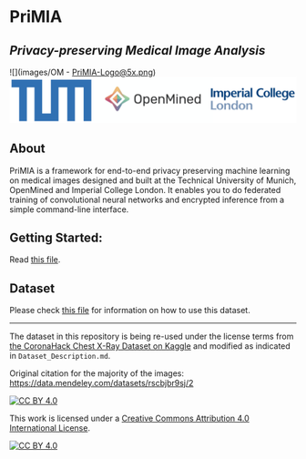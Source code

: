 # PriMIA
## _Privacy-preserving Medical Image Analysis_

![](images/OM - PriMIA-Logo@5x.png)
![](images/Logos.png)

## About
PriMIA is a framework for end-to-end privacy preserving machine learning on medical images designed and built at the Technical University of Munich, OpenMined and Imperial College London. It enables you to do federated training of convolutional neural networks and encrypted inference from a simple command-line interface.

## Getting Started:
Read [this file](docs/index.md).

## Dataset 
Please check [this file](docs/Dataset_Description.md) for information on how to use this dataset.
___

The dataset in this repository is being re-used under the license terms from [the CoronaHack Chest X-Ray Dataset on Kaggle](https://www.kaggle.com/praveengovi/coronahack-chest-xraydataset) and modified as indicated in `Dataset_Description.md`.

Original citation for the majority of the images: https://data.mendeley.com/datasets/rscbjbr9sj/2

[![CC BY 4.0][cc-by-shield]][cc-by]

This work is licensed under a [Creative Commons Attribution 4.0 International
License][cc-by].

[![CC BY 4.0][cc-by-image]][cc-by]

[cc-by]: http://creativecommons.org/licenses/by/4.0/
[cc-by-image]: https://i.creativecommons.org/l/by/4.0/88x31.png
[cc-by-shield]: https://img.shields.io/badge/License-CC%20BY%204.0-lightgrey.svg
